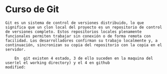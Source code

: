 # Curso de Git
    Git es un sistema de control de versiones distribuido, lo que significa que un clon local del proyecto es un repositorio de control de versiones completo. Estos repositorios locales plenamente funcionales permiten trabajar sin conexión o de forma remota con facilidad. Los desarrolladores confirman su trabajo localmente y, a continuación, sincronizan su copia del repositorio con la copia en el servidor.

        En  git existen 4 estado, 3 de ello suceden en la maquina del user(el el working directory) y el 4 en github
    modified:
